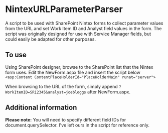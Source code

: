 # NintexURLParameterParser
A script to be used with SharePoint Nintex forms to collect parameter values from the URL and set Work Item ID and Analyst field values in the form.
The script was originally designed for use with Service Manager fields, but could easily be adapted for other purposes.

## To use
Using SharePoint designer, browse to the SharePoint list that the Nintex form uses. Edit the NewForm.aspx file and insert the script below `<asp:Content ContentPlaceHolderId="PlaceHolderMain" runat="server">`

When browsing to the URL of the form, simply append `?WorkItemID=SR12345&analyst=joebloggs` after NewForm.aspx.

## Additional information

**Please note:** You will need to specify different field IDs for document.querySelector. I've left ours in the script for reference only.
